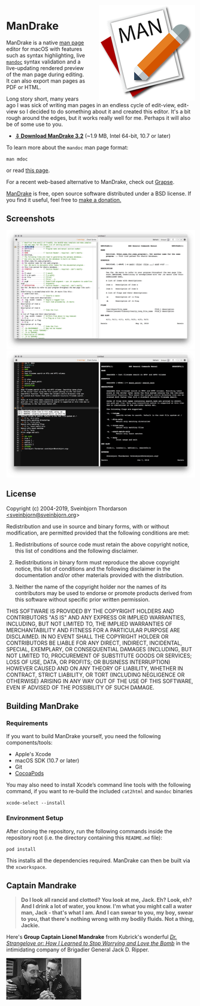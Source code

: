 <img align="right" src="images/mandrake_icon.png" style="float: right; margin-left: 30px;" alt="ManDrake Application Icon">

# ManDrake

ManDrake is a native <a href="https://en.wikipedia.org/wiki/Man_page">man page</a> editor for macOS with features such as syntax highlighting, live <a href="https://en.wikipedia.org/wiki/Mandoc">`mandoc`</a> syntax validation and a live-updating rendered preview of the man page during editing. It can also export man pages as PDF or HTML.

Long story short, many years ago I was sick of writing man pages in an endless cycle of edit-view, edit-view so I decided to do something about it and created this editor. It's a bit rough around the edges, but it works really well for me. Perhaps it will also be of some use to you.

* [**⇩ Download ManDrake 3.2**](http://sveinbjorn.org/files/software/mandrake/ManDrake-3.2.zip) (~1.9 MB, Intel 64-bit, 10.7 or later)

To learn more about the `mandoc` man page format:

```shell
man mdoc
```

or read [this page](http://www.freebsd.org/cgi/man.cgi?query=mdoc.samples).

For a recent web-based alternative to ManDrake, check out [Grapse](http://www.roperzh.com/grapse/).

[ManDrake](https://sveinbjorn.org/mandrake) is free, open source software distributed under a BSD license. If you find it useful, feel free to [make a donation.](https://sveinbjorn.org/donations)

## Screenshots

<img src="images/mandrake_screenshot1.jpg" style="max-width:100%;" alt="ManDrake Screenshot">

<img src="images/mandrake_screenshot2.jpg" style="max-width:100%;" alt="ManDrake Screenshot">


## License

Copyright (c) 2004-2019, Sveinbjorn Thordarson <a href="mailto: sveinbjorn@sveinbjorn.org">&lt;sveinbjorn@sveinbjorn.org&gt;</a>

Redistribution and use in source and binary forms, with or without modification,
are permitted provided that the following conditions are met:

1. Redistributions of source code must retain the above copyright notice, this
list of conditions and the following disclaimer.

2. Redistributions in binary form must reproduce the above copyright notice, this
list of conditions and the following disclaimer in the documentation and/or other
materials provided with the distribution.

3. Neither the name of the copyright holder nor the names of its contributors may
be used to endorse or promote products derived from this software without specific
prior written permission.

THIS SOFTWARE IS PROVIDED BY THE COPYRIGHT HOLDERS AND CONTRIBUTORS "AS IS" AND
ANY EXPRESS OR IMPLIED WARRANTIES, INCLUDING, BUT NOT LIMITED TO, THE IMPLIED
WARRANTIES OF MERCHANTABILITY AND FITNESS FOR A PARTICULAR PURPOSE ARE DISCLAIMED.
IN NO EVENT SHALL THE COPYRIGHT HOLDER OR CONTRIBUTORS BE LIABLE FOR ANY DIRECT,
INDIRECT, INCIDENTAL, SPECIAL, EXEMPLARY, OR CONSEQUENTIAL DAMAGES (INCLUDING, BUT
NOT LIMITED TO, PROCUREMENT OF SUBSTITUTE GOODS OR SERVICES; LOSS OF USE, DATA, OR
PROFITS; OR BUSINESS INTERRUPTION) HOWEVER CAUSED AND ON ANY THEORY OF LIABILITY,
WHETHER IN CONTRACT, STRICT LIABILITY, OR TORT (INCLUDING NEGLIGENCE OR OTHERWISE)
ARISING IN ANY WAY OUT OF THE USE OF THIS SOFTWARE, EVEN IF ADVISED OF THE
POSSIBILITY OF SUCH DAMAGE.

## Building ManDrake

### Requirements

If you want to build ManDrake yourself, you need the following components/tools:

* Apple's Xcode
* macOS SDK (10.7 or later)
* Git
* [CocoaPods](https://cocoapods.org)

You may also need to install Xcode’s command line tools with the following command, if you want to re-build the included `cat2html` and `mandoc` binaries 

    xcode-select --install

### Environment Setup

After cloning the repository, run the following commands inside the repository root (i.e. the directory containing this `README.md` file):

    pod install

This installs all the dependencies required. ManDrake can then be built via the `xcworkspace`.

## Captain Mandrake

> **Do I look all rancid and clotted? You look at me, Jack. Eh? Look, eh? And I drink a lot of water, you know. I'm what you might call a water man, Jack - that's what I am. And I can swear to you, my boy, swear to you, that there's nothing wrong with my bodily fluids. Not a thing, Jackie.**

Here's **Group Captain Lionel Mandrake** from Kubrick's wonderful [*Dr. Strangelove or: How I Learned to Stop Worrying and Love the Bomb*](http://www.imdb.com/title/tt0057012/) in the intimidating company of Brigadier General Jack D. Ripper.

<img src="images/mandrake_captain.jpg" alt="Group Captain Lionel Mandrake">
